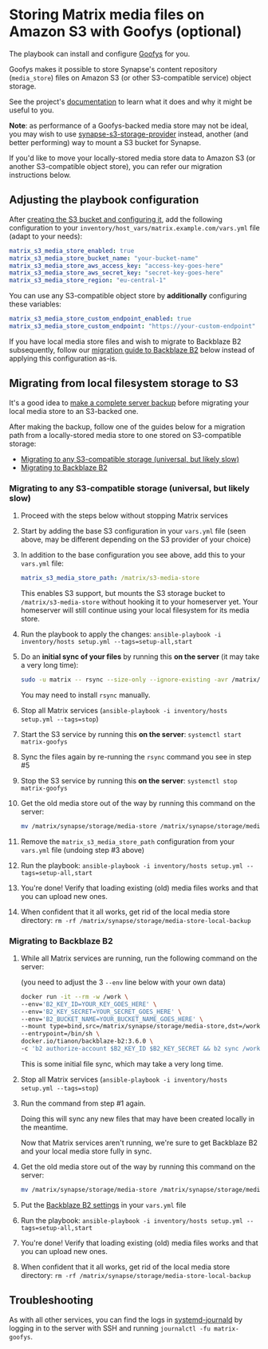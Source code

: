 <!--
SPDX-FileCopyrightText: 2022 Slavi Pantaleev
SPDX-FileCopyrightText: 2024 - 2025 Suguru Hirahara

SPDX-License-Identifier: AGPL-3.0-or-later
-->

# Storing Matrix media files on Amazon S3 with Goofys (optional)

The playbook can install and configure [Goofys](https://github.com/kahing/goofys) for you.

Goofys makes it possible to store Synapse's content repository (`media_store`) files on Amazon S3 (or other S3-compatible service) object storage.

See the project's [documentation](https://github.com/kahing/goofys/blob/master/README.md) to learn what it does and why it might be useful to you.

**Note**: as performance of a Goofys-backed media store may not be ideal, you may wish to use [synapse-s3-storage-provider](configuring-playbook-synapse-s3-storage-provider.md) instead, another (and better performing) way to mount a S3 bucket for Synapse.

If you'd like to move your locally-stored media store data to Amazon S3 (or another S3-compatible object store), you can refer our migration instructions below.

## Adjusting the playbook configuration

After [creating the S3 bucket and configuring it](configuring-playbook-s3.md#bucket-creation-and-security-configuration), add the following configuration to your `inventory/host_vars/matrix.example.com/vars.yml` file (adapt to your needs):

```yaml
matrix_s3_media_store_enabled: true
matrix_s3_media_store_bucket_name: "your-bucket-name"
matrix_s3_media_store_aws_access_key: "access-key-goes-here"
matrix_s3_media_store_aws_secret_key: "secret-key-goes-here"
matrix_s3_media_store_region: "eu-central-1"
```

You can use any S3-compatible object store by **additionally** configuring these variables:

```yaml
matrix_s3_media_store_custom_endpoint_enabled: true
matrix_s3_media_store_custom_endpoint: "https://your-custom-endpoint"
```

If you have local media store files and wish to migrate to Backblaze B2 subsequently, follow our [migration guide to Backblaze B2](#migrating-to-backblaze-b2) below instead of applying this configuration as-is.

## Migrating from local filesystem storage to S3

It's a good idea to [make a complete server backup](faq.md#how-do-i-back-up-the-data-on-my-server) before migrating your local media store to an S3-backed one.

After making the backup, follow one of the guides below for a migration path from a locally-stored media store to one stored on S3-compatible storage:

- [Migrating to any S3-compatible storage (universal, but likely slow)](#migrating-to-any-s3-compatible-storage-universal-but-likely-slow)
- [Migrating to Backblaze B2](#migrating-to-backblaze-b2)

### Migrating to any S3-compatible storage (universal, but likely slow)

1. Proceed with the steps below without stopping Matrix services

2. Start by adding the base S3 configuration in your `vars.yml` file (seen above, may be different depending on the S3 provider of your choice)

3. In addition to the base configuration you see above, add this to your `vars.yml` file:

    ```yaml
    matrix_s3_media_store_path: /matrix/s3-media-store
    ```

    This enables S3 support, but mounts the S3 storage bucket to `/matrix/s3-media-store` without hooking it to your homeserver yet. Your homeserver will still continue using your local filesystem for its media store.

4. Run the playbook to apply the changes: `ansible-playbook -i inventory/hosts setup.yml --tags=setup-all,start`

5. Do an **initial sync of your files** by running this **on the server** (it may take a very long time):

    ```sh
    sudo -u matrix -- rsync --size-only --ignore-existing -avr /matrix/synapse/storage/media-store/. /matrix/s3-media-store/.
    ```

    You may need to install `rsync` manually.

6. Stop all Matrix services (`ansible-playbook -i inventory/hosts setup.yml --tags=stop`)

7. Start the S3 service by running this **on the server**: `systemctl start matrix-goofys`

8. Sync the files again by re-running the `rsync` command you see in step #5

9. Stop the S3 service by running this **on the server**: `systemctl stop matrix-goofys`

10. Get the old media store out of the way by running this command on the server:

    ```sh
    mv /matrix/synapse/storage/media-store /matrix/synapse/storage/media-store-local-backup
    ```

11. Remove the `matrix_s3_media_store_path` configuration from your `vars.yml` file (undoing step #3 above)

12. Run the playbook: `ansible-playbook -i inventory/hosts setup.yml --tags=setup-all,start`

13. You're done! Verify that loading existing (old) media files works and that you can upload new ones.

14. When confident that it all works, get rid of the local media store directory: `rm -rf /matrix/synapse/storage/media-store-local-backup`

### Migrating to Backblaze B2

1. While all Matrix services are running, run the following command on the server:

    (you need to adjust the 3 `--env` line below with your own data)

    ```sh
    docker run -it --rm -w /work \
    --env='B2_KEY_ID=YOUR_KEY_GOES_HERE' \
    --env='B2_KEY_SECRET=YOUR_SECRET_GOES_HERE' \
    --env='B2_BUCKET_NAME=YOUR_BUCKET_NAME_GOES_HERE' \
    --mount type=bind,src=/matrix/synapse/storage/media-store,dst=/work,ro \
    --entrypoint=/bin/sh \
    docker.io/tianon/backblaze-b2:3.6.0 \
    -c 'b2 authorize-account $B2_KEY_ID $B2_KEY_SECRET && b2 sync /work b2://$B2_BUCKET_NAME --skipNewer'
    ```

    This is some initial file sync, which may take a very long time.

2. Stop all Matrix services (`ansible-playbook -i inventory/hosts setup.yml --tags=stop`)

3. Run the command from step #1 again.

    Doing this will sync any new files that may have been created locally in the meantime.

    Now that Matrix services aren't running, we're sure to get Backblaze B2 and your local media store fully in sync.

4. Get the old media store out of the way by running this command on the server:

    ```sh
    mv /matrix/synapse/storage/media-store /matrix/synapse/storage/media-store-local-backup
    ```

5. Put the [Backblaze B2 settings](configuring-playbook-s3.md#backblaze-b2) in your `vars.yml` file

6. Run the playbook: `ansible-playbook -i inventory/hosts setup.yml --tags=setup-all,start`

7. You're done! Verify that loading existing (old) media files works and that you can upload new ones.

8. When confident that it all works, get rid of the local media store directory: `rm -rf /matrix/synapse/storage/media-store-local-backup`

## Troubleshooting

As with all other services, you can find the logs in [systemd-journald](https://www.freedesktop.org/software/systemd/man/systemd-journald.service.html) by logging in to the server with SSH and running `journalctl -fu matrix-goofys`.

